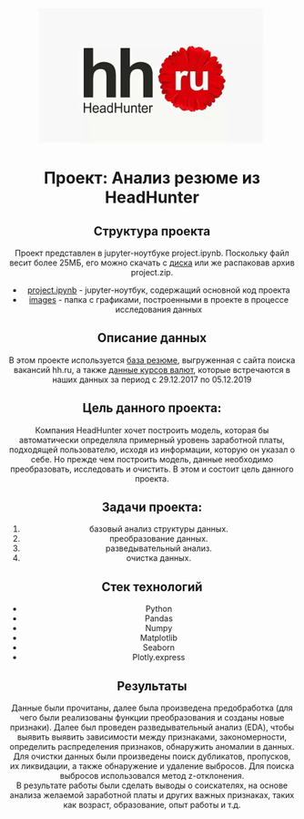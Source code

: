 <center> <img src = https://raw.githubusercontent.com/AndreyRysistov/DatasetsForPandas/main/hh%20label.jpg alt="drawing" style="width:400px;">
  
# Проект: Анализ резюме из HeadHunter

## Структура проекта
Проект представлен в jupyter-ноутбуке project.ipynb. Поскольку файл весит более 25МБ, его можно скачать с [диска](https://drive.google.com/drive/folders/1_WNZvcvnAofBnkQD9_bjMrbtxfsXa7wl?usp=sharing) или же распаковав архив project.zip.

* [project.ipynb](https://drive.google.com/file/d/1BlXib936Ea_-di7sR6cdhXNtQiTUsPg4/view?usp=drive_link) - jupyter-ноутбук, содержащий основной код проекта
* [images](./images/) - папка с графиками, построенными в проекте в процессе исследования данных

## Описание данных
В этом проекте используется [база резюме](https://drive.google.com/file/d/1wtS0Nh98UPifxqpJG4RrzTZd7LhN1Ynt/view?usp=drive_link), выгруженная с сайта поиска вакансий hh.ru, а также
[данные курсов валют](https://drive.google.com/file/d/1yjpuVWFigR1wTeHJTkNx3-evIIH00bAb/view?usp=drive_link), которые встречаются в наших данных за период с 29.12.2017 по 05.12.2019

## Цель данного проекта:
Компания HeadHunter хочет построить модель, которая бы автоматически определяла примерный уровень заработной платы, подходящей пользователю, исходя из информации, которую он указал о себе. 
Но прежде чем построить модель, данные необходимо преобразовать, исследовать и очистить. В этом и состоит цель данного проекта.

## Задачи проекта:
1. базовый анализ структуры данных.
2. преобразование данных.
3. разведывательный анализ.
4. очистка данных.

## Стек технологий
* Python
* Pandas
* Numpy
* Matplotlib
* Seaborn
* Plotly.express

## Результаты
Данные были прочитаны, далее была произведена предобработка (для чего были реализованы функции преобразования и созданы новые признаки). Далее был проведен 
разведывательный анализ (EDA), чтобы выявить выявить зависимости между признаками, закономерности, определить распределения признаков, обнаружить аномалии в данных.  
Для очистки данных были произведены поиск дубликатов, пропусков, их ликвидации, а также обнаружение и удаление выбросов. Для поиска выбросов использовался метод z-отклонения.  
В результате работы были сделать выводы о соискателях, на основе анализа желаемой заработной платы и других важных признаках, таких как возраст, образование, опыт работы и т.д.
